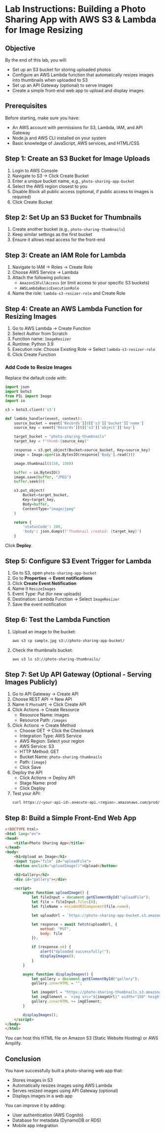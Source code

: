 
# Lab Instructions: Building a Photo Sharing App with AWS S3 & Lambda for Image Resizing

## Objective
By the end of this lab, you will:
- Set up an S3 bucket for storing uploaded photos
- Configure an AWS Lambda function that automatically resizes images into thumbnails when uploaded to S3
- Set up an API Gateway (optional) to serve images
- Create a simple front-end web app to upload and display images

## Prerequisites
Before starting, make sure you have:
- An AWS account with permissions for S3, Lambda, IAM, and API Gateway
- Node.js and AWS CLI installed on your system
- Basic knowledge of JavaScript, AWS services, and HTML/CSS

## Step 1: Create an S3 Bucket for Image Uploads
1. Login to AWS Console
2. Navigate to S3 → Click Create Bucket
3. Enter a unique bucket name, e.g., `photo-sharing-app-bucket`
4. Select the AWS region closest to you
5. Disable Block all public access (optional, if public access to images is required)
6. Click Create Bucket

## Step 2: Set Up an S3 Bucket for Thumbnails
1. Create another bucket (e.g., `photo-sharing-thumbnails`)
2. Keep similar settings as the first bucket
3. Ensure it allows read access for the front-end

## Step 3: Create an IAM Role for Lambda
1. Navigate to IAM → Roles → Create Role
2. Choose AWS Service → Lambda
3. Attach the following policies:
   - `AmazonS3FullAccess` (or limit access to your specific S3 buckets)
   - `AWSLambdaBasicExecutionRole`
4. Name the role: `lambda-s3-resizer-role` and Create Role

## Step 4: Create an AWS Lambda Function for Resizing Images
1. Go to AWS Lambda → Create Function
2. Select Author from Scratch
3. Function name: `ImageResizer`
4. Runtime: Python 3.9
5. Execution role: Choose Existing Role → Select `lambda-s3-resizer-role`
6. Click Create Function

### Add Code to Resize Images

Replace the default code with:

```python
import json
import boto3
from PIL import Image
import io

s3 = boto3.client('s3')

def lambda_handler(event, context):
    source_bucket = event['Records'][0]['s3']['bucket']['name']
    source_key = event['Records'][0]['s3']['object']['key']

    target_bucket = "photo-sharing-thumbnails"
    target_key = f"thumb-{source_key}"

    response = s3.get_object(Bucket=source_bucket, Key=source_key)
    image = Image.open(io.BytesIO(response['Body'].read()))

    image.thumbnail((150, 150))

    buffer = io.BytesIO()
    image.save(buffer, "JPEG")
    buffer.seek(0)

    s3.put_object(
        Bucket=target_bucket,
        Key=target_key,
        Body=buffer,
        ContentType="image/jpeg"
    )

    return {
        'statusCode': 200,
        'body': json.dumps(f'Thumbnail created: {target_key}')
    }
```

Click **Deploy**.

## Step 5: Configure S3 Event Trigger for Lambda
1. Go to S3, open `photo-sharing-app-bucket`
2. Go to **Properties** → **Event notifications**
3. Click **Create Event Notification**
4. Name it `ResizeImages`
5. Event Type: Put (for new uploads)
6. Destination: Lambda Function → Select `ImageResizer`
7. Save the event notification

## Step 6: Test the Lambda Function
1. Upload an image to the bucket:
   ```bash
   aws s3 cp sample.jpg s3://photo-sharing-app-bucket/
   ```
2. Check the thumbnails bucket:
   ```bash
   aws s3 ls s3://photo-sharing-thumbnails/
   ```

## Step 7: Set Up API Gateway (Optional - Serving Images Publicly)
1. Go to API Gateway → Create API
2. Choose REST API → New API
3. Name it `PhotoAPI` → Click Create API
4. Click Actions → Create Resource
   - Resource Name: images
   - Resource Path: `/images`
5. Click Actions → Create Method
   - Choose GET → Click the Checkmark
   - Integration Type: AWS Service
   - AWS Region: Select your region
   - AWS Service: S3
   - HTTP Method: GET
   - Bucket Name: `photo-sharing-thumbnails`
   - Path: `{image}`
   - Click Save
6. Deploy the API
   - Click Actions → Deploy API
   - Stage Name: prod
   - Click Deploy
7. Test your API:
   ```bash
   curl https://<your-api-id>.execute-api.<region>.amazonaws.com/prod/images/thumb-sample.jpg
   ```

## Step 8: Build a Simple Front-End Web App

```html
<!DOCTYPE html>
<html lang="en">
<head>
    <title>Photo Sharing App</title>
</head>
<body>
    <h1>Upload an Image</h1>
    <input type="file" id="uploadFile">
    <button onclick="uploadImage()">Upload</button>

    <h2>Gallery</h2>
    <div id="gallery"></div>

    <script>
        async function uploadImage() {
            let fileInput = document.getElementById("uploadFile");
            let file = fileInput.files[0];
            let fileName = encodeURIComponent(file.name);

            let uploadUrl = `https://photo-sharing-app-bucket.s3.amazonaws.com/${fileName}`;

            let response = await fetch(uploadUrl, {
                method: "PUT",
                body: file
            });

            if (response.ok) {
                alert("Uploaded successfully!");
                displayImages();
            }
        }

        async function displayImages() {
            let gallery = document.getElementById("gallery");
            gallery.innerHTML = "";

            let imageUrl = "https://photo-sharing-thumbnails.s3.amazonaws.com/thumb-sample.jpg";
            let imgElement = `<img src="${imageUrl}" width="150" height="150">`;
            gallery.innerHTML += imgElement;
        }

        displayImages();
    </script>
</body>
</html>
```

You can host this HTML file on Amazon S3 (Static Website Hosting) or AWS Amplify.

## Conclusion
You have successfully built a photo-sharing web app that:
- Stores images in S3
- Automatically resizes images using AWS Lambda
- Serves resized images using API Gateway (optional)
- Displays images in a web app

You can improve it by adding:
- User authentication (AWS Cognito)
- Database for metadata (DynamoDB or RDS)
- Mobile app integration
